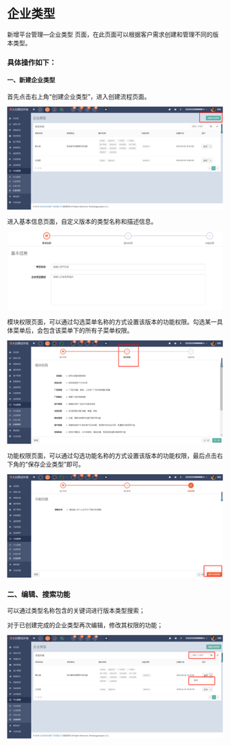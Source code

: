 # 企业类型

新增平台管理—企业类型 页面，在此页面可以根据客户需求创建和管理不同的版本类型。

### 具体操作如下：

#### 一、新建企业类型

首先点击右上角“创建企业类型”，进入创建流程页面。

![](/assets/1525328371%281%29.jpg)

进入基本信息页面，自定义版本的类型名称和描述信息。

![](/assets/1525328455%281%29.jpg)

模块权限页面，可以通过勾选菜单名称的方式设置该版本的功能权限。勾选某一具体菜单后，会包含该菜单下的所有子菜单权限。

![](/assets/1525328667%281%29.jpg)

功能权限页面，可以通过勾选功能名称的方式设置该版本的功能权限，最后点击右下角的“保存企业类型”即可。

![](/assets/1525328993%281%29.jpg)

### 二、编辑、搜索功能

可以通过类型名称包含的关键词进行版本类型搜索；

对于已创建完成的企业类型再次编辑，修改其权限的功能；

![](/assets/1525329064%281%29.jpg)

